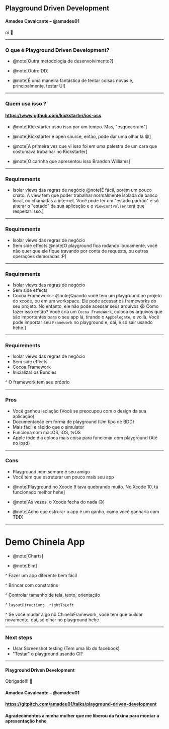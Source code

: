 
## Playground Driven Development
#### Amadeu Cavalcante – @amadeu01


 oi 👋




---

### O que é Playground Driven Development?

- @note[Outra metodologia de desenvolvimento?]

- @note[Outro <Alguma coisa>DD]

- @note[É uma maneira fantástica de tentar coisas novas e, principalmente, testar UI]

---

### Quem usa isso ?

#### https://www.github.com/kickstarter/ios-oss

- @note[Kickstarter usou isso por um tempo. Mas, "esqueceram"]

- @note[Kickstarter é open source, então, pode dar uma olhar lá 😁]

- @note[A primeira vez que vi isso foi em uma palestra de um cara que costumava trabalhar no Kickstarter]

- @note[O carinha que apresentou isso Brandon Williams]

---

### Requirements

* Isolar views das regras de negócio @note[É fácil, porém um pouco chato. A view tem que poder trabalhar normalmente isolada de banco local, ou chamadas a internet. Você pode ter um "estado padrão" e só alterar o "estado" da sua aplicação e o `ViewController` terá que respeitar isso.]

---

### Requirements

* Isolar views das regras de negócio
* Sem side effects @note[O playground fica rodando loucamente, você não quer que ele fique travando por conta de requests, ou outras operações demoradas :P]

---

### Requirements

* Isolar views das regras de negócio
* Sem side effects
* Cocoa Framework - @note[Quando você tem um playground no projeto do xcode, ou em um workspace. Ele pode acessar os frameworks do seu projeto. No entanto, ele não pode acessar seus arquivos 😭 Como fazer isso então? Você cria um `Cocoa FrameWork`, coloca os arquivos que são importantes para o seu app lá, tirando o `AppDelegate`, e voilà. Você pode importar seu `Framework` no playground e, daí, é só sair usando hehe.]

---

### Requirements

* Isolar views das regras de negócio
* Sem side effects
* Cocoa Framework
* Inicializar os Bundles

^ O framework tem seu próprio

---

###  Pros

* Você ganhou isolação (Você se preocupou com o design da sua aplicação)
* Documentação em forma de playground (Um tipo de BDD)
* Mais fácil e rápido que o simulator
* Funciona com macOS, iOS, tvOS
* Apple todo dia coloca mais coisa para funcionar com playground (Até no ipad)

---

### Cons

* Playground nem sempre é seu amigo
* Você tem que estruturar um pouco mais seu app

- @note[Playground no Xcode 9 tava quebrando muito. No Xcode 10, tá funcionado melhor hehe]

- @note[As vezes, o Xcode fecha do nada 🙃]

- @note[Acho que estrurar o app é um ganho, como você ganharia com TDD]

---

# Demo Chinela App

- @note[Charts]

- @note[Elm]

^ Fazer um app diferente bem fácil

^ Brincar com constratins

^ Controlar tamanho de tela, texto, orientação

^ `layoutDirection: .rightToLeft`

^ Se você mudar algo no ChinelaFramework, você tem que buildar novamente, daí, só olhar no playground hehe

---

### Next steps

* Usar Screenshot testing (Tem uma lib do facebook)
* "Testar" o playground usando CI?

---

#### Playground Driven Development

Obrigado!!!  👋

#### Amadeu Cavalcante – @amadeu01
#### https://gitpitch.com/amadeu01/talks/playground-driven-development

#### Agradecimentos a minha mulher que me liberou da faxina para montar a apresentação hehe
